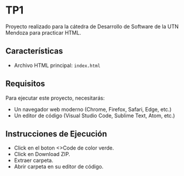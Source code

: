 # TP1

Proyecto realizado para la cátedra de Desarrollo de Software de la UTN Mendoza para practicar HTML.

## Características

- Archivo HTML principal: `index.html`

## Requisitos

Para ejecutar este proyecto, necesitarás:

- Un navegador web moderno (Chrome, Firefox, Safari, Edge, etc.)
- Un editor de código (Visual Studio Code, Sublime Text, Atom, etc.)

## Instrucciones de Ejecución

- Click en el boton <>Code de color verde.
- Click en Download ZIP.
- Extraer carpeta.
- Abrir carpeta en su editor de código.
